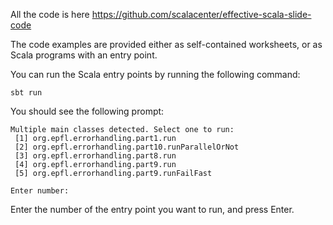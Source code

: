 All the  code is here
https://github.com/scalacenter/effective-scala-slide-code


The code examples are provided either as self-contained worksheets,
or as Scala programs with an entry point.

You can run the Scala entry points by running the following command:

~~~ shell
sbt run
~~~

You should see the following prompt:

~~~ text
Multiple main classes detected. Select one to run:
 [1] org.epfl.errorhandling.part1.run
 [2] org.epfl.errorhandling.part10.runParallelOrNot
 [3] org.epfl.errorhandling.part8.run
 [4] org.epfl.errorhandling.part9.run
 [5] org.epfl.errorhandling.part9.runFailFast

Enter number: 
~~~

Enter the number of the entry point you want to run, and press
Enter.
